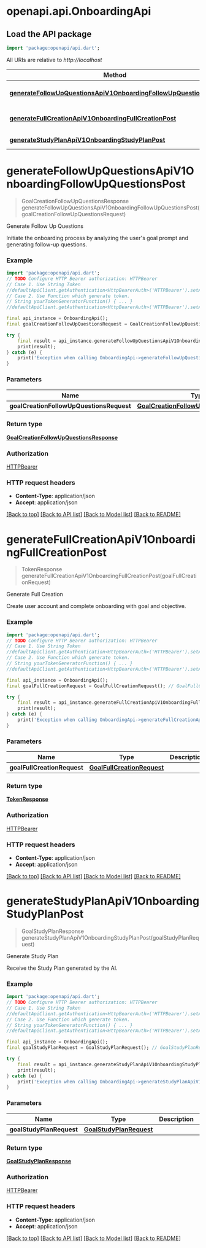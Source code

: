 # openapi.api.OnboardingApi

## Load the API package
```dart
import 'package:openapi/api.dart';
```

All URIs are relative to *http://localhost*

Method | HTTP request | Description
------------- | ------------- | -------------
[**generateFollowUpQuestionsApiV1OnboardingFollowUpQuestionsPost**](OnboardingApi.md#generatefollowupquestionsapiv1onboardingfollowupquestionspost) | **POST** /api/v1/onboarding/follow_up_questions | Generate Follow Up Questions
[**generateFullCreationApiV1OnboardingFullCreationPost**](OnboardingApi.md#generatefullcreationapiv1onboardingfullcreationpost) | **POST** /api/v1/onboarding/full_creation | Generate Full Creation
[**generateStudyPlanApiV1OnboardingStudyPlanPost**](OnboardingApi.md#generatestudyplanapiv1onboardingstudyplanpost) | **POST** /api/v1/onboarding/study_plan | Generate Study Plan


# **generateFollowUpQuestionsApiV1OnboardingFollowUpQuestionsPost**
> GoalCreationFollowUpQuestionsResponse generateFollowUpQuestionsApiV1OnboardingFollowUpQuestionsPost(goalCreationFollowUpQuestionsRequest)

Generate Follow Up Questions

Initiate the onboarding process by analyzing the user's goal prompt and generating follow-up questions.

### Example
```dart
import 'package:openapi/api.dart';
// TODO Configure HTTP Bearer authorization: HTTPBearer
// Case 1. Use String Token
//defaultApiClient.getAuthentication<HttpBearerAuth>('HTTPBearer').setAccessToken('YOUR_ACCESS_TOKEN');
// Case 2. Use Function which generate token.
// String yourTokenGeneratorFunction() { ... }
//defaultApiClient.getAuthentication<HttpBearerAuth>('HTTPBearer').setAccessToken(yourTokenGeneratorFunction);

final api_instance = OnboardingApi();
final goalCreationFollowUpQuestionsRequest = GoalCreationFollowUpQuestionsRequest(); // GoalCreationFollowUpQuestionsRequest | 

try {
    final result = api_instance.generateFollowUpQuestionsApiV1OnboardingFollowUpQuestionsPost(goalCreationFollowUpQuestionsRequest);
    print(result);
} catch (e) {
    print('Exception when calling OnboardingApi->generateFollowUpQuestionsApiV1OnboardingFollowUpQuestionsPost: $e\n');
}
```

### Parameters

Name | Type | Description  | Notes
------------- | ------------- | ------------- | -------------
 **goalCreationFollowUpQuestionsRequest** | [**GoalCreationFollowUpQuestionsRequest**](GoalCreationFollowUpQuestionsRequest.md)|  | 

### Return type

[**GoalCreationFollowUpQuestionsResponse**](GoalCreationFollowUpQuestionsResponse.md)

### Authorization

[HTTPBearer](../README.md#HTTPBearer)

### HTTP request headers

 - **Content-Type**: application/json
 - **Accept**: application/json

[[Back to top]](#) [[Back to API list]](../README.md#documentation-for-api-endpoints) [[Back to Model list]](../README.md#documentation-for-models) [[Back to README]](../README.md)

# **generateFullCreationApiV1OnboardingFullCreationPost**
> TokenResponse generateFullCreationApiV1OnboardingFullCreationPost(goalFullCreationRequest)

Generate Full Creation

Create user account and complete onboarding with goal and objective.

### Example
```dart
import 'package:openapi/api.dart';
// TODO Configure HTTP Bearer authorization: HTTPBearer
// Case 1. Use String Token
//defaultApiClient.getAuthentication<HttpBearerAuth>('HTTPBearer').setAccessToken('YOUR_ACCESS_TOKEN');
// Case 2. Use Function which generate token.
// String yourTokenGeneratorFunction() { ... }
//defaultApiClient.getAuthentication<HttpBearerAuth>('HTTPBearer').setAccessToken(yourTokenGeneratorFunction);

final api_instance = OnboardingApi();
final goalFullCreationRequest = GoalFullCreationRequest(); // GoalFullCreationRequest | 

try {
    final result = api_instance.generateFullCreationApiV1OnboardingFullCreationPost(goalFullCreationRequest);
    print(result);
} catch (e) {
    print('Exception when calling OnboardingApi->generateFullCreationApiV1OnboardingFullCreationPost: $e\n');
}
```

### Parameters

Name | Type | Description  | Notes
------------- | ------------- | ------------- | -------------
 **goalFullCreationRequest** | [**GoalFullCreationRequest**](GoalFullCreationRequest.md)|  | 

### Return type

[**TokenResponse**](TokenResponse.md)

### Authorization

[HTTPBearer](../README.md#HTTPBearer)

### HTTP request headers

 - **Content-Type**: application/json
 - **Accept**: application/json

[[Back to top]](#) [[Back to API list]](../README.md#documentation-for-api-endpoints) [[Back to Model list]](../README.md#documentation-for-models) [[Back to README]](../README.md)

# **generateStudyPlanApiV1OnboardingStudyPlanPost**
> GoalStudyPlanResponse generateStudyPlanApiV1OnboardingStudyPlanPost(goalStudyPlanRequest)

Generate Study Plan

Receive the Study Plan generated by the AI.

### Example
```dart
import 'package:openapi/api.dart';
// TODO Configure HTTP Bearer authorization: HTTPBearer
// Case 1. Use String Token
//defaultApiClient.getAuthentication<HttpBearerAuth>('HTTPBearer').setAccessToken('YOUR_ACCESS_TOKEN');
// Case 2. Use Function which generate token.
// String yourTokenGeneratorFunction() { ... }
//defaultApiClient.getAuthentication<HttpBearerAuth>('HTTPBearer').setAccessToken(yourTokenGeneratorFunction);

final api_instance = OnboardingApi();
final goalStudyPlanRequest = GoalStudyPlanRequest(); // GoalStudyPlanRequest | 

try {
    final result = api_instance.generateStudyPlanApiV1OnboardingStudyPlanPost(goalStudyPlanRequest);
    print(result);
} catch (e) {
    print('Exception when calling OnboardingApi->generateStudyPlanApiV1OnboardingStudyPlanPost: $e\n');
}
```

### Parameters

Name | Type | Description  | Notes
------------- | ------------- | ------------- | -------------
 **goalStudyPlanRequest** | [**GoalStudyPlanRequest**](GoalStudyPlanRequest.md)|  | 

### Return type

[**GoalStudyPlanResponse**](GoalStudyPlanResponse.md)

### Authorization

[HTTPBearer](../README.md#HTTPBearer)

### HTTP request headers

 - **Content-Type**: application/json
 - **Accept**: application/json

[[Back to top]](#) [[Back to API list]](../README.md#documentation-for-api-endpoints) [[Back to Model list]](../README.md#documentation-for-models) [[Back to README]](../README.md)

